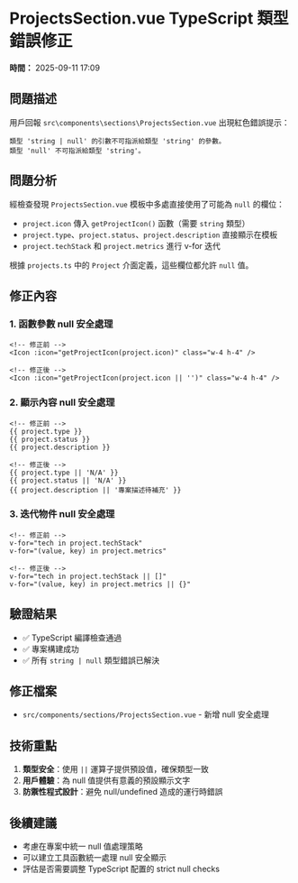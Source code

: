 # ProjectsSection.vue TypeScript 類型錯誤修正

**時間：** 2025-09-11 17:09

## 問題描述

用戶回報 `src\components\sections\ProjectsSection.vue` 出現紅色錯誤提示：
```
類型 'string | null' 的引數不可指派給類型 'string' 的參數。
類型 'null' 不可指派給類型 'string'。
```

## 問題分析

經檢查發現 `ProjectsSection.vue` 模板中多處直接使用了可能為 `null` 的欄位：
- `project.icon` 傳入 `getProjectIcon()` 函數（需要 `string` 類型）
- `project.type`、`project.status`、`project.description` 直接顯示在模板
- `project.techStack` 和 `project.metrics` 進行 v-for 迭代

根據 `projects.ts` 中的 `Project` 介面定義，這些欄位都允許 `null` 值。

## 修正內容

### 1. 函數參數 null 安全處理
```vue
<!-- 修正前 -->
<Icon :icon="getProjectIcon(project.icon)" class="w-4 h-4" />

<!-- 修正後 -->
<Icon :icon="getProjectIcon(project.icon || '')" class="w-4 h-4" />
```

### 2. 顯示內容 null 安全處理
```vue
<!-- 修正前 -->
{{ project.type }}
{{ project.status }}
{{ project.description }}

<!-- 修正後 -->
{{ project.type || 'N/A' }}
{{ project.status || 'N/A' }}
{{ project.description || '專案描述待補充' }}
```

### 3. 迭代物件 null 安全處理
```vue
<!-- 修正前 -->
v-for="tech in project.techStack"
v-for="(value, key) in project.metrics"

<!-- 修正後 -->
v-for="tech in project.techStack || []"
v-for="(value, key) in project.metrics || {}"
```

## 驗證結果

- ✅ TypeScript 編譯檢查通過
- ✅ 專案構建成功
- ✅ 所有 `string | null` 類型錯誤已解決

## 修正檔案

- `src/components/sections/ProjectsSection.vue` - 新增 null 安全處理

## 技術重點

1. **類型安全**：使用 `||` 運算子提供預設值，確保類型一致
2. **用戶體驗**：為 null 值提供有意義的預設顯示文字
3. **防禦性程式設計**：避免 null/undefined 造成的運行時錯誤

## 後續建議

- 考慮在專案中統一 null 值處理策略
- 可以建立工具函數統一處理 null 安全顯示
- 評估是否需要調整 TypeScript 配置的 strict null checks